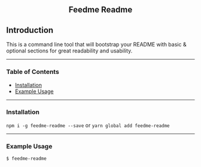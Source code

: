 <p align="center">
  <h2 align="center">Feedme Readme</h2>
</p>

## Introduction

This is a command line tool that will bootstrap your README with basic & optional sections for great readability and usability.

---

<!-- START doctoc generated TOC please keep comment here to allow auto update -->
### Table of Contents
<!-- DON'T EDIT THIS SECTION, INSTEAD RE-RUN doctoc TO UPDATE -->

- [Installation](#installation)
- [Example Usage](#example-usage)

<!-- END doctoc generated TOC please keep comment here to allow auto update -->

---

### Installation

`npm i -g feedme-readme --save`
or
`yarn global add feedme-readme`

---

### Example Usage

```
$ feedme-readme
```

<!-- UNCOMMENT SECTIONS BELOW AS YOUR README GROWS

### FAQ

The Frequently Asked Questions section

---

### Contributing

Please make sure to read the [Contributing Guide](CONTRIBUTING.md) before making a pull request.

---

### Contributors

Thank you to all the people who have already contributed to this project!

<a href="graphs/contributors"><img src="https://images.pexels.com/photos/207142/pexels-photo-207142.jpeg?width=490&height=200" /></a>

---

### Roadmap

Roadmap can go here

---

## License

<p>Copyright &#169; 2018</p> <COPYRIGHT HOLDER>

Permission is hereby granted, free of charge, to any person obtaining a copy of this software and associated documentation files (the "Software"), to deal in the Software without restriction, including without limitation the rights to use, copy, modify, merge, publish, distribute, sublicense, and/or sell copies of the Software, and to permit persons to whom the Software is furnished to do so, subject to the following conditions:

The above copyright notice and this permission notice shall be included in all copies or substantial portions of the Software.

THE SOFTWARE IS PROVIDED "AS IS", WITHOUT WARRANTY OF ANY KIND, EXPRESS OR IMPLIED, INCLUDING BUT NOT LIMITED TO THE WARRANTIES OF MERCHANTABILITY, FITNESS FOR A PARTICULAR PURPOSE AND NONINFRINGEMENT. IN NO EVENT SHALL THE AUTHORS OR COPYRIGHT HOLDERS BE LIABLE FOR ANY CLAIM, DAMAGES OR OTHER LIABILITY, WHETHER IN AN ACTION OF CONTRACT, TORT OR OTHERWISE, ARISING FROM, OUT OF OR IN CONNECTION WITH THE SOFTWARE OR THE USE OR OTHER DEALINGS IN THE SOFTWARE.
-->
